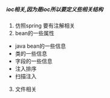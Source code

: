 ##### ioc相关,因为是ioc所以要定义些相关结构
1. 仿照spring 要有注解相关
2. bean的一些属性 
- java bean的一些信息
- 类的一些信息
- 字段的一些信息
- 注入排序
- 扫描注入
3. 文件相关

    


